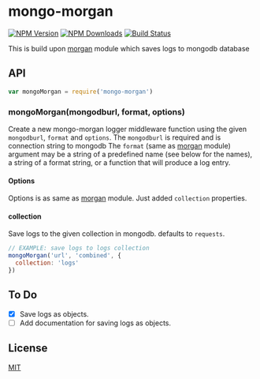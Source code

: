 mongo-morgan
============
[![NPM Version][npm-image]][npm-url]
[![NPM Downloads][downloads-image]][downloads-url]
[![Build Status][travis-image]][travis-url]

This is build upon [morgan](https://github.com/expressjs/morgan) module which saves logs to mongodb database

## API

```js
var mongoMorgan = require('mongo-morgan')
```

### mongoMorgan(mongodburl, format, options)

Create a new mongo-morgan logger middleware function using the given `mongodburl`, `format` and `options`.
The `mongodburl` is required and is connection string to mongodb
The `format` (same as [morgan](https://github.com/expressjs/morgan) module) argument may be a string of a predefined name (see below for the names),
a string of a format string, or a function that will produce a log entry. 

#### Options

Options is as same as [morgan](https://github.com/expressjs/morgan) module. Just added `collection` properties.

#### collection

Save logs to the given collection in mongodb. defaults to `requests`. 

```js
// EXAMPLE: save logs to logs collection
mongoMorgan('url', 'combined', {
  collection: 'logs'
})
```

## To Do
- [x] Save logs as objects.
- [ ] Add documentation for saving logs as objects.

## License
[MIT](LICENSE)

[npm-image]: https://img.shields.io/npm/v/mongo-morgan.svg?style=flat
[npm-url]: https://npmjs.org/package/mongo-morgan
[travis-image]: https://img.shields.io/travis/emech-en/mongo-morgan.svg?style=flat
[travis-url]: https://travis-ci.org/emech-en/mongo-morgan
[downloads-image]: https://img.shields.io/npm/dm/mongo-morgan.svg?style=flat
[downloads-url]: https://npmjs.org/package/mongo-morgan

